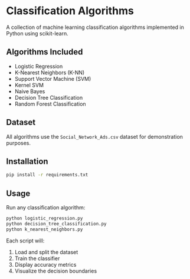 # Classification Algorithms

A collection of machine learning classification algorithms implemented in Python using scikit-learn.

## Algorithms Included

- Logistic Regression
- K-Nearest Neighbors (K-NN)
- Support Vector Machine (SVM)
- Kernel SVM
- Naive Bayes
- Decision Tree Classification
- Random Forest Classification

## Dataset

All algorithms use the `Social_Network_Ads.csv` dataset for demonstration purposes.

## Installation

```bash
pip install -r requirements.txt
```

## Usage

Run any classification algorithm:

```bash
python logistic_regression.py
python decision_tree_classification.py
python k_nearest_neighbors.py
```

Each script will:
1. Load and split the dataset
2. Train the classifier
3. Display accuracy metrics
4. Visualize the decision boundaries
